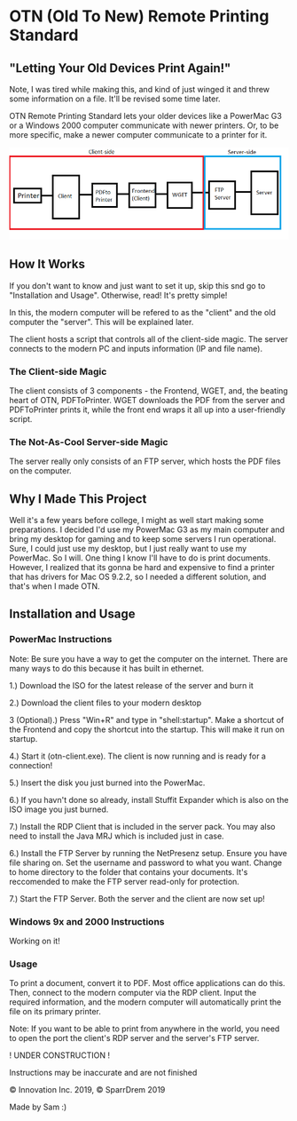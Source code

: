 # OTN (Old To New) Remote Printing Standard
## "Letting Your Old Devices Print Again!"

Note, I was tired while making this, and kind of just winged it and threw some information on a file. It'll be revised some time later.

OTN Remote Printing Standard lets your older devices like a PowerMac G3 or a Windows 2000 computer communicate with newer printers. Or, to be more specific, make a newer computer communicate to a printer for it.

<img src="map.png" alt="An Image Of The Network Map For OTN">

## How It Works
If you don't want to know and just want to set it up, skip this snd go to "Installation and Usage". Otherwise, read! It's pretty simple!

In this, the modern computer will be refered to as the "client" and the old computer the "server". This will be explained later.

The client hosts a script that controls all of the client-side magic. The server connects to the modern PC and inputs information (IP and file name).

### The Client-side Magic
The client consists of 3 components - the Frontend, WGET, and, the beating heart of OTN, PDFToPrinter. WGET downloads the PDF from the server and PDFToPrinter prints it, while the front end wraps it all up into a user-friendly script.

### The Not-As-Cool Server-side Magic
The server really only consists of an FTP server, which hosts the PDF files on the computer.

## Why I Made This Project
Well it's a few years before college, I might as well start making some preparations. I decided I'd use my PowerMac G3 as my main computer and bring my desktop for gaming and to keep some servers I run operational. Sure, I could just use my desktop, but I just really want to use my PowerMac. So I will. One thing I know I'll have to do is print documents. However, I realized that its gonna be hard and expensive to find a printer that has drivers for Mac OS 9.2.2, so I needed a different solution, and that's when I made OTN.

## Installation and Usage
### PowerMac Instructions
Note: Be sure you have a way to get the computer on the internet. There are many ways to do this because it has built in ethernet.

1.) Download the ISO for the latest release of the server and burn it

2.) Download the client files to your modern desktop

3 (Optional).) Press "Win+R" and type in "shell:startup". Make a shortcut of the Frontend and copy the shortcut into the startup. This will make it run on startup.

4.) Start it (otn-client.exe). The client is now running and is ready for a connection!

5.) Insert the disk you just burned into the PowerMac.

6.) If you havn't done so already, install Stuffit Expander which is also on the ISO image you just burned.

7.) Install the RDP Client that is included in the server pack. You may also need to install the Java MRJ which is included just in case.

6.) Install the FTP Server by running the NetPresenz setup. Ensure you have file sharing on. Set the username and password to what you want. Change to home directory to the folder that contains your documents. It's reccomended to make the FTP server read-only for protection.

7.) Start the FTP Server. Both the server and the client are now set up!

### Windows 9x and 2000 Instructions
Working on it!

### Usage
To print a document, convert it to PDF. Most office applications can do this. Then, connect to the modern computer via the RDP client. Input the required information, and the modern computer will automatically print the file on its primary printer.

Note: If you want to be able to print from anywhere in the world, you need to open the port the client's RDP server and the server's FTP server.

! UNDER CONSTRUCTION !

Instructions may be inaccurate and are not finished

&copy; Innovation Inc. 2019, &copy; SparrDrem 2019

Made by Sam :)
